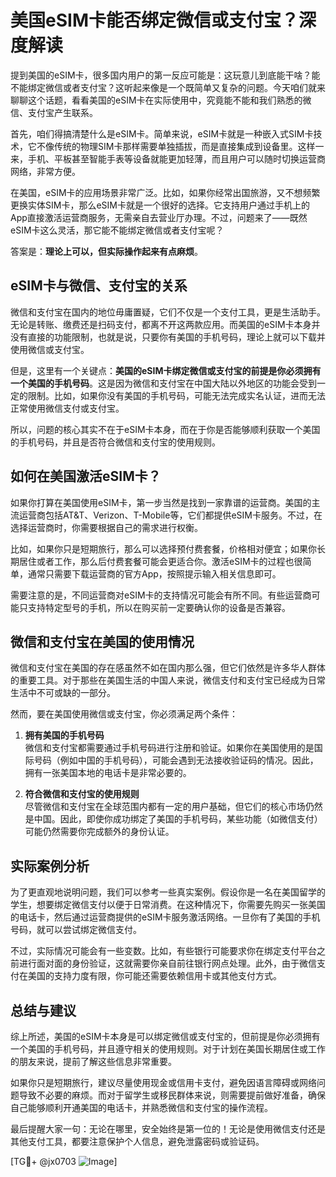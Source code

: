 # 美国eSIM卡能否绑定微信或支付宝？深度解读

提到美国的eSIM卡，很多国内用户的第一反应可能是：这玩意儿到底能干啥？能不能绑定微信或者支付宝？这听起来像是一个既简单又复杂的问题。今天咱们就来聊聊这个话题，看看美国的eSIM卡在实际使用中，究竟能不能和我们熟悉的微信、支付宝产生联系。

首先，咱们得搞清楚什么是eSIM卡。简单来说，eSIM卡就是一种嵌入式SIM卡技术，它不像传统的物理SIM卡那样需要单独插拔，而是直接集成到设备里。这样一来，手机、平板甚至智能手表等设备就能更加轻薄，而且用户可以随时切换运营商网络，非常方便。

在美国，eSIM卡的应用场景非常广泛。比如，如果你经常出国旅游，又不想频繁更换实体SIM卡，那么eSIM卡就是一个很好的选择。它支持用户通过手机上的App直接激活运营商服务，无需亲自去营业厅办理。不过，问题来了——既然eSIM卡这么灵活，那它能不能绑定微信或者支付宝呢？

答案是：**理论上可以，但实际操作起来有点麻烦**。

## eSIM卡与微信、支付宝的关系

微信和支付宝在国内的地位毋庸置疑，它们不仅是一个支付工具，更是生活助手。无论是转账、缴费还是扫码支付，都离不开这两款应用。而美国的eSIM卡本身并没有直接的功能限制，也就是说，只要你有美国的手机号码，理论上就可以下载并使用微信或支付宝。

但是，这里有一个关键点：**美国的eSIM卡绑定微信或支付宝的前提是你必须拥有一个美国的手机号码**。这是因为微信和支付宝在中国大陆以外地区的功能会受到一定的限制。比如，如果你没有美国的手机号码，可能无法完成实名认证，进而无法正常使用微信支付或支付宝。

所以，问题的核心其实不在于eSIM卡本身，而在于你是否能够顺利获取一个美国的手机号码，并且是否符合微信和支付宝的使用规则。

## 如何在美国激活eSIM卡？

如果你打算在美国使用eSIM卡，第一步当然是找到一家靠谱的运营商。美国的主流运营商包括AT&T、Verizon、T-Mobile等，它们都提供eSIM卡服务。不过，在选择运营商时，你需要根据自己的需求进行权衡。

比如，如果你只是短期旅行，那么可以选择预付费套餐，价格相对便宜；如果你长期居住或者工作，那么后付费套餐可能会更适合你。激活eSIM卡的过程也很简单，通常只需要下载运营商的官方App，按照提示输入相关信息即可。

需要注意的是，不同运营商对eSIM卡的支持情况可能会有所不同。有些运营商可能只支持特定型号的手机，所以在购买前一定要确认你的设备是否兼容。

## 微信和支付宝在美国的使用情况

微信和支付宝在美国的存在感虽然不如在国内那么强，但它们依然是许多华人群体的重要工具。对于那些在美国生活的中国人来说，微信支付和支付宝已经成为日常生活中不可或缺的一部分。

然而，要在美国使用微信或支付宝，你必须满足两个条件：

1. **拥有美国的手机号码**  
   微信和支付宝都需要通过手机号码进行注册和验证。如果你在美国使用的是国际号码（例如中国的手机号码），可能会遇到无法接收验证码的情况。因此，拥有一张美国本地的电话卡是非常必要的。

2. **符合微信和支付宝的使用规则**  
   尽管微信和支付宝在全球范围内都有一定的用户基础，但它们的核心市场仍然是中国。因此，即使你成功绑定了美国的手机号码，某些功能（如微信支付）可能仍然需要你完成额外的身份认证。

## 实际案例分析

为了更直观地说明问题，我们可以参考一些真实案例。假设你是一名在美国留学的学生，想要绑定微信支付以便于日常消费。在这种情况下，你需要先购买一张美国的电话卡，然后通过运营商提供的eSIM卡服务激活网络。一旦你有了美国的手机号码，就可以尝试绑定微信支付。

不过，实际情况可能会有一些变数。比如，有些银行可能要求你在绑定支付平台之前进行面对面的身份验证，这就需要你亲自前往银行网点处理。此外，由于微信支付在美国的支持力度有限，你可能还需要依赖信用卡或其他支付方式。

## 总结与建议

综上所述，美国的eSIM卡本身是可以绑定微信或支付宝的，但前提是你必须拥有一个美国的手机号码，并且遵守相关的使用规则。对于计划在美国长期居住或工作的朋友来说，提前了解这些信息非常重要。

如果你只是短期旅行，建议尽量使用现金或信用卡支付，避免因语言障碍或网络问题导致不必要的麻烦。而对于留学生或移民群体来说，则需要提前做好准备，确保自己能够顺利开通美国的电话卡，并熟悉微信和支付宝的操作流程。

最后提醒大家一句：无论在哪里，安全始终是第一位的！无论是使用微信支付还是其他支付工具，都要注意保护个人信息，避免泄露密码或验证码。

[TG💪+ @jx0703 ![Image](https://github.com/user-attachments/assets/dbca1d08-cadb-493c-b0ec-ad6f7a83f270)]
